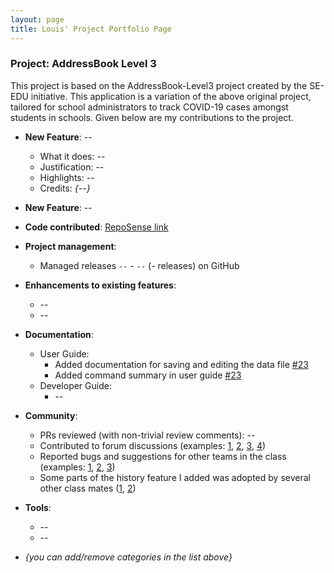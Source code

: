 ```yaml
---
layout: page
title: Louis' Project Portfolio Page
---
```


### Project: AddressBook Level 3

This project is based on the AddressBook-Level3 project created by the SE-EDU initiative. This application is a variation of the above original project, tailored for school administrators to track COVID-19 cases amongst students in schools.
Given below are my contributions to the project.

* **New Feature**: --
  * What it does: --
  * Justification: --
  * Highlights: --
  * Credits: *{--}*

* **New Feature**: --

* **Code contributed**: [RepoSense link]()

* **Project management**:
  * Managed releases `--` - `--` (- releases) on GitHub

* **Enhancements to existing features**:
  * --
  * --

* **Documentation**:
  * User Guide:
    * Added documentation for saving and editing the data file [\#23](https://github.com/AY2122S2-CS2103T-T12-1/tp/pull/23)
    * Added command summary in user guide [\#23](https://github.com/AY2122S2-CS2103T-T12-1/tp/pull/23)
  * Developer Guide:
    * --

* **Community**:
  * PRs reviewed (with non-trivial review comments): --
  * Contributed to forum discussions (examples: [1](), [2](), [3](), [4]())
  * Reported bugs and suggestions for other teams in the class (examples: [1](), [2](), [3]())
  * Some parts of the history feature I added was adopted by several other class mates ([1](), [2]())

* **Tools**:
  * --
  * --

* _{you can add/remove categories in the list above}_
